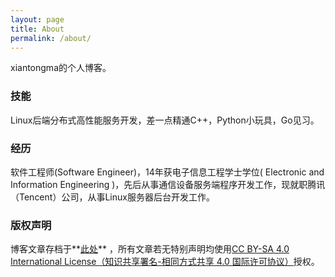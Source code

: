 ```yaml
---
layout: page
title: About
permalink: /about/
---
```


xiantongma的个人博客。

### 技能

Linux后端分布式高性能服务开发，差一点精通C++，Python小玩具，Go见习。

### 经历

软件工程师(Software Engineer)，14年获电子信息工程学士学位( Electronic and Information Engineering )，先后从事通信设备服务端程序开发工作，现就职腾讯（Tencent）公司，从事Linux服务器后台开发工作。

### 版权声明

博客文章存档于**[此处](https://github.com/lemonchann/lemonchann.github.io/tree/master/_posts)** ，所有文章若无特别声明均使用[CC BY-SA 4.0 International License（知识共享署名-相同方式共享 4.0 国际许可协议）](http://creativecommons.org/licenses/by-sa/4.0/)授权。

